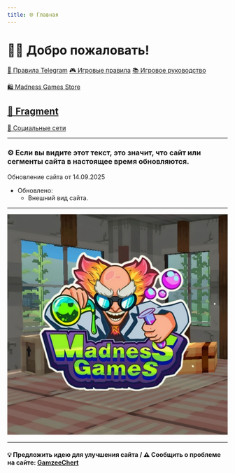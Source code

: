 ```yaml
---
title: 🌐 Главная
---
```

<link rel="stylesheet" href="css/style.css">

# 👋🏻 Добро пожаловать!

<a href="./TGRules.html" class="button-link">📜 Правила Telegram</a>
<a href="./GameRules.html" class="button-link">🎮 Игровые правила</a>
<a href="./GameGuide.html" class="button-link">📚 Игровое руководство</a>

<a href="./MGSMain.html" class="button-link">🛍️ Madness Games Store</a>
## <a href="./Fragment.html" class="button-link">💎 Fragment</a>

<a href="./links.html" class="button-link">🔗 Социальные сети</a>

- - - - -

### ⚙️ Если вы видите этот текст, это значит, что сайт или сегменты сайта в настоящее время обновляются.

Обновление сайта от 14.09.2025

 - Обновлено:
   - Внешний вид сайта.

- - - - -

![MGSlogo](https://github.com/GamzeeChert/gamzeechert.github.io/blob/main/_madnessgamesstore%2F_pictures%2FMGSlogo.jpg?raw=true)

- - - - -

#### 💡 Предложить идею для улучшения сайта / ⚠️ Сообщить о проблеме на сайте: <a href="https://t.me/Gamzee_Chertanovskiy" class="button-link">GamzeeChert</a>